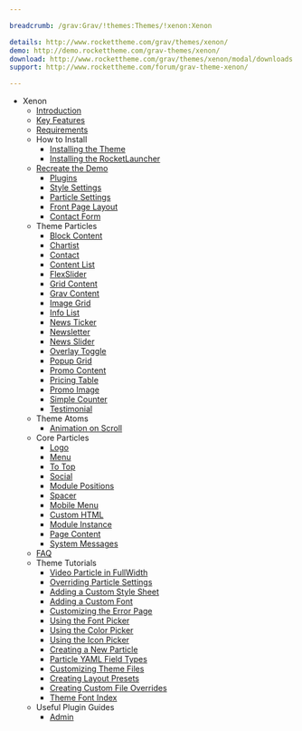 ```yaml
---

breadcrumb: /grav:Grav/!themes:Themes/!xenon:Xenon

details: http://www.rockettheme.com/grav/themes/xenon/
demo: http://demo.rockettheme.com/grav-themes/xenon/
download: http://www.rockettheme.com/grav/themes/xenon/modal/downloads
support: http://www.rockettheme.com/forum/grav-theme-xenon/

---
```


* Xenon
    - [Introduction]()
    - [Key Features](INDEX.md#key-features)
    - [Requirements](INDEX.md#requirements)
    - How to Install
        + [Installing the Theme](http://docs.gantry.org/gantry5/basics/installation#installing-a-gantry-theme)
        + [Installing the RocketLauncher](../../start/rocketlauncher.md)
    - [Recreate the Demo](demo.md)
        + [Plugins](demo.md#recommended-plugins)
        + [Style Settings](demo_settings.md)
        + [Particle Settings](demo.md#widget-and-particle-settings)
        + [Front Page Layout](layout.md)
        + [Contact Form](../../start/contact.md)
    - Theme Particles
        + [Block Content](particle_block.md)
        + [Chartist](particle_chartist.md)
        + [Contact](particle_contact.md)
        + [Content List](particle_contentlist.md)
        + [FlexSlider](particle_flexslider.md)
        + [Grid Content](particle_gridcontent.md)
        + [Grav Content](particle_grav.md)
        + [Image Grid](particle_image.md)
        + [Info List](particle_info.md)
        + [News Ticker](particle_newsticker.md)
        + [Newsletter](particle_newsletter.md)
        + [News Slider](particle_newsslider.md)
        + [Overlay Toggle](particle_overlay.md)
        + [Popup Grid](particle_popupgrid.md)
        + [Promo Content](particle_promocontent.md)
        + [Pricing Table](particle_pricing.md)
        + [Promo Image](particle_promoimage.md)
        + [Simple Counter](particle_simplecounter.md)
        + [Testimonial](particle_testimonial.md)
    - Theme Atoms
        - [Animation on Scroll](atom_aos.md)
    - Core Particles 
        + [Logo](http://docs.gantry.org/gantry5/particles/logo)
        + [Menu](http://docs.gantry.org/gantry5/particles/menu-control)
        + [To Top](http://docs.gantry.org/gantry5/particles/to-top)
        + [Social](http://docs.gantry.org/gantry5/particles/social)
        + [Module Positions](http://docs.gantry.org/gantry5/particles/position)
        + [Spacer](http://docs.gantry.org/gantry5/particles/spacer)
        + [Mobile Menu](http://docs.gantry.org/gantry5/particles/mobile-menu)
        + [Custom HTML](http://docs.gantry.org/gantry5/particles/custom-html)
        + [Module Instance](http://docs.gantry.org/gantry5/particles/module-instance)
        + [Page Content](http://docs.gantry.org/gantry5/particles/page-content)
        + [System Messages](http://docs.gantry.org/gantry5/particles/system-messages)
    - [FAQ](faq.md)
    - Theme Tutorials
        + [Video Particle in FullWidth](fullwidth_video.md)
        + [Overriding Particle Settings](http://docs.gantry.org/gantry5/tutorials/overriding-particle-settings)
        + [Adding a Custom Style Sheet](http://docs.gantry.org/gantry5/tutorials/adding-a-custom-style-sheet)
        + [Adding a Custom Font](http://docs.gantry.org/gantry5/tutorials/fonts)
        + [Customizing the Error Page](http://docs.gantry.org/gantry5/tutorials/customize-the-error-page)
        + [Using the Font Picker](http://docs.gantry.org/gantry5/tutorials/using-the-font-picker)
        + [Using the Color Picker](http://docs.gantry.org/gantry5/tutorials/using-the-color-picker)
        + [Using the Icon Picker](http://docs.gantry.org/gantry5/tutorials/using-the-icon-picker)
        + [Creating a New Particle](http://docs.gantry.org/gantry5/advanced/creating-a-new-particle)
        + [Particle YAML Field Types](http://docs.gantry.org/gantry5/advanced/particle-yaml-field-types)
        + [Customizing Theme Files](http://docs.gantry.org/gantry5/advanced/customizing-theme-files)
        + [Creating Layout Presets](http://docs.gantry.org/gantry5/advanced/creating-layout-presets)
        + [Creating Custom File Overrides](http://docs.gantry.org/gantry5/advanced/file-overrides)
        + [Theme Font Index](../../../technical_tips/general/font_index.md)
    - Useful Plugin Guides
        + [Admin](https://learn.getgrav.org/admin-panel)
